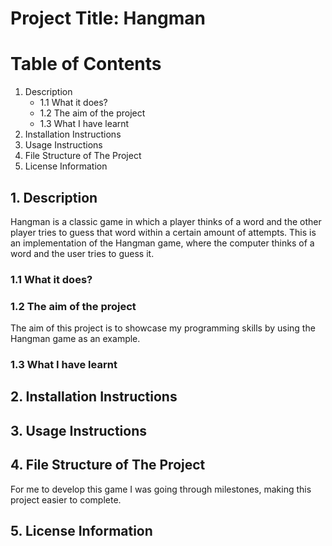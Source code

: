 # Project Title: Hangman

# Table of Contents

1. Description
   - 1.1 What it does?
   - 1.2 The aim of the project
   - 1.3 What I have learnt
2. Installation Instructions
3. Usage Instructions
4. File Structure of The Project
5. License Information

## 1. Description
Hangman is a classic game in which a player thinks of a word and the other player tries to guess that word within a certain amount of attempts. This is an implementation of the Hangman game, where the computer thinks of a word and the user tries to guess it. 
### 1.1 What it does?


### 1.2 The aim of the project
The aim of this project is to showcase my programming skills by using the Hangman game as an example. 

### 1.3 What I have learnt

## 2. Installation Instructions

## 3. Usage Instructions

## 4. File Structure of The Project
For me to develop this game I was going through milestones, making this project easier to complete.


## 5. License Information
